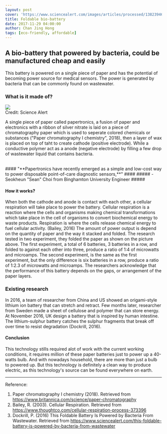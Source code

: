 ```yaml
---
layout: post
cover: 'https://www.sciencealert.com/images/articles/processed/138239467-battery-0_1024.jpg'
title: Foldable bio-battery
date: 2017-11-29 04:00:00
author: Chan Jing Hong
tags: [eco-friendly, affordable]
---
```

## A bio-battery that powered by bacteria, could be manufactured cheap and easily ##

This battery is powered on a single piece of paper and has the potential of becoming power source for medical sensors. The power is generated by bacteria that can be commonly found on wastewater.

### What is it made of? ###

<img src="https://www.sciencealert.com/images/2016-12/138239467-battery-2.jpg" style="margin:auto;display:block;">
Credit: Science Alert

A single piece of paper called papertronics, a fusion of paper and electronics with a ribbon of silver nitrate is laid on a piece of chromatography paper which is used to seperate colored chemicals or substances ("Paper chromatography I chemistry", 2018), then a layer of wax is placed on top of taht to create cathode (positive electrode). While a conductive polymer act as a anode (negative electrode) by filling a few drop of wastewater liquid that contains bacteria.

<br>
#### "**Papertronics have recently emerged as a simple and low-cost way to power disposable point-of-care diagnostic sensors,**" #### 
##### -Seokheun "Sean" Choi from Binghamton University Engineer #####
<br>

#### How it works? ###
When both the cathode and anode is contact with each other, a cellular respiration will take place to power the battery. Cellular respiration is a reaction where the cells and organisms making chemical transformations which take place in the cell of organisms to convert biochemical energy to waste products. Respiration is where the cells release chemical energy to fuel cellular activity. (Bailey, 2016) The amount of power output is depend on the quantity of paper and the way it stacked and folded. The research tested in two experiment, they folded the paper as shown on the picture above. The first experiment, a total of 6 batteries, 3 batteries in a row, and folded to against each other into three, produce a ratio of 1:4 of microwatts and microamps. The second experiment, is the same as the first experiment, but the only difference is six batteries in a row, produce a ratio of 1:2.3 of microwatts and microamps. The researchers acknowledge that the performance of this battery depends on the gaps, or arrangement of the paper layers. 

### Existing research ###
In 2016, a team of researcher from China and US showed an origami-style lithium ion battery that can stretch and retract. Few months later, researcher from Sweden made a sheet of cellulose and polymer that can store energy. At November 2016, UK design a battery that is inspired by human intestine. The lithium-sulphur battery catches the sulphur fragments that break off over time to resist degradation (Dockrill, 2016). 

#### Conclusion ###
This technology stills required alot of work with the current working conditions, it requires million of these paper batteries just to power up a 40-watts bulb. And with nowadays household, there are more than just a bulb to powered up. But this technology is definitely a clean way to produce electric, as this technology's source can be found everywhere on earth. 

---
Reference:  
1. Paper chromatography I chemistry (2018). Retrieved from https://www.britannica.com/science/paper-chromatography
2. Bailey, R. (2003). Cellular Respiration. Retrieved from https://www.thoughtco.com/cellular-respiration-process-373396
3. Dockrill, P. (2016) This Foldable Battery Is Powered by Bacteria From Wastewater. Retrieved from https://www.sciencealert.com/this-foldable-battery-is-powered-by-bacteria-from-wastewater 
